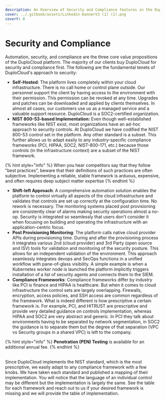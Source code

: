 ```yaml
---
description: An Overview of Security and Compliance features in the DuploCloud Portal
cover: ../.gitbook/assets/Linkedin-bannerV3 (1) (1).png
coverY: 0
---
```


# Security and Compliance

Automation, security, and compliance are the three core value propositions of the DuploCloud platform. The majority of our clients buy DuploCloud for security and compliance first. The following are the fundamental tenets of DuploCloud's approach to security:

* **Self-Hosted**: The platform lives completely within your cloud infrastructure. There is no call home or control plane outside. Our personnel support the client by having access to the environment with their permission. This permission can be revoked at any time. Upgrades and patches can be downloaded and applied by clients themselves. In almost all cases, our customers use us as a managed service and a valuable support resource. DuploCloud is a SOC2-certified organization.
* **NIST 800-53-based Implementation:** Even though well-established frameworks like NIST exist, most organizations have an ad-hoc approach to security controls. At DuploCloud we have codified the NIST 800-53 control set in the platform. Any other standard is a subset. This further allows us to adapt easily to any industry-specific compliance frameworks (PCI, HIPAA, SOC2, NIST-800-171, etc.) because those controls (in the infrastructure context) are a subset of the NIST framework.

{% hint style="info" %}
When you hear competitors say that they follow "best practices", beware that their definitions of such practices are often subjective. Implementing a reliable, stable framework is arduous, expensive, and often requires deep subject matter expertise
{% endhint %}

* **Shift-left Approach**: A comprehensive automation solution enables the platform to control virtually all aspects of the cloud infrastructure and validates that controls are set up correctly at the configuration time. No rework is necessary. The monitoring systems placed post provisioning are consistently clear of alarms making security operations almost a no-op. Security is integrated so seamlessly that users don't consider it when focusing on building and operating the infrastructure with an application-centric focus.
* **Post Provisioning Monitoring**: The platform calls native cloud provider APIs during provisioning time. During and after the provisioning process it integrates various 2nd (cloud provider) and 3rd Party (open source and ISV) tools for validation and monitoring of the security posture. This allows for an independent validation of the environment. This approach seamlessly integrates devops and SecOps functions in a unified workflow with pane-of-glass visibility. A simple example is when a Kubernetes worker node is launched the platform implicitly triggers installation of a list of security agents and connects them to the SIEM.
* **Compliance Frameworks**: Compliance frameworks differ by industry like PCI is finance and HIPAA is healthcare. But when it comes to cloud infrastructure the control sets are largely overlapping. Firewalls, encryption, access policies, and SSH access are common regardless of the framework. What is indeed different is how prescriptive a certain framework is. For example, PCI, and HITRUST are prescriptive and provide very detailed guidance on controls implementation, whereas HIPAA and SOC2 are very abstract and generic. In PCI they talk about environments having to be separated by network segmentation, in SOC2 the guidance is to separate them but the degree of that separation (VPC vs Security groups in a shared VPC) is left to the company.

{% hint style="info" %}
**Penetration (PEN) Testing** is available for an additional annual fee.
{% endhint %}

\
Since DuploCloud implements the NIST standard, which is the most prescriptive, we easily adapt to any compliance framework with a few knobs. We have taken each standard and published a mapping of their implementation. You will notice that the language of an individual control may be different but the implementation is largely the same. See the table for each framework and reach out to us if your desired framework is missing and we will provide the table of implementation.
